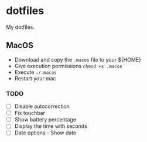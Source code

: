 # dotfiles

My dotfiles.

## MacOS
- Download and copy the `.macos` file to your ${HOME}
- Give execution permissions `chmod +x .macos`
- Execute `./.macos`
- Restart your mac

### TODO
- [ ] Disable autocorrection
- [ ] Fix touchbar
- [ ] Show battery percentage
- [ ] Display the time with seconds
- [ ] Date options - Show date
